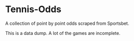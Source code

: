 # Tennis-Odds
A collection of point by point odds scraped from Sportsbet.

This is a data dump. A lot of the games are incomplete.

